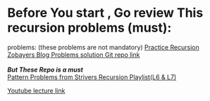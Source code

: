 # Before You start , Go review This recursion problems (must):

problems:
(these problems are not mandatory)
<a href ="https://zobayer.blogspot.com/2009/12/cse-102-practice-recursions.html">Practice Recursion</a>
</br>
<a href ="https://github.com/Mofazzal874/Data-strucetures-and-Algorithms-DSA-2-1-/tree/ee49c007c277c8102b32f564dc6695ad79d1a239/Recursion/zobayersBlogProblems">Zobayers Blog Problems solution Git repo link</a>
</br>
</br>
***But These Repo is a must***
</br>
<a href="https://github.com/Mofazzal874/Data-strucetures-and-Algorithms-DSA-2-1-/tree/ee49c007c277c8102b32f564dc6695ad79d1a239/Recursion/pattern%20Problems"> Pattern Problems from Strivers Recursion Playlist(L6 & L7)</a>

<a href="https://www.youtube.com/watch?v=AxNNVECce8c&list=PLgUwDviBIf0rGlzIn_7rsaR2FQ5e6ZOL9&index=6&pp=iAQB"> Youtube lecture link</a>